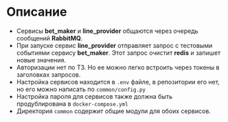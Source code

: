 # Описание
- Сервисы **bet_maker** и **line_provider** общаются через очередь сообщений **RabbitMQ**.
- При запуске сервис **line_provider** отправляет запрос с тестовыми событиями сервису **bet_maker**. Этот запрос очистит **redis** и запишет новые значения.
- Авторизации нет по ТЗ. Но ее можно легко встроить через токены в заголовках запросов.
- Настройка сервисов находится в `.env` файле, в репозитории его нет, но его можно написать по `common/config.py`
- Настройка пароля для сервисов также должна быть продублирована в `docker-compose.yml`
- Директория `common` содержит общие модули для обоих сервисов.
